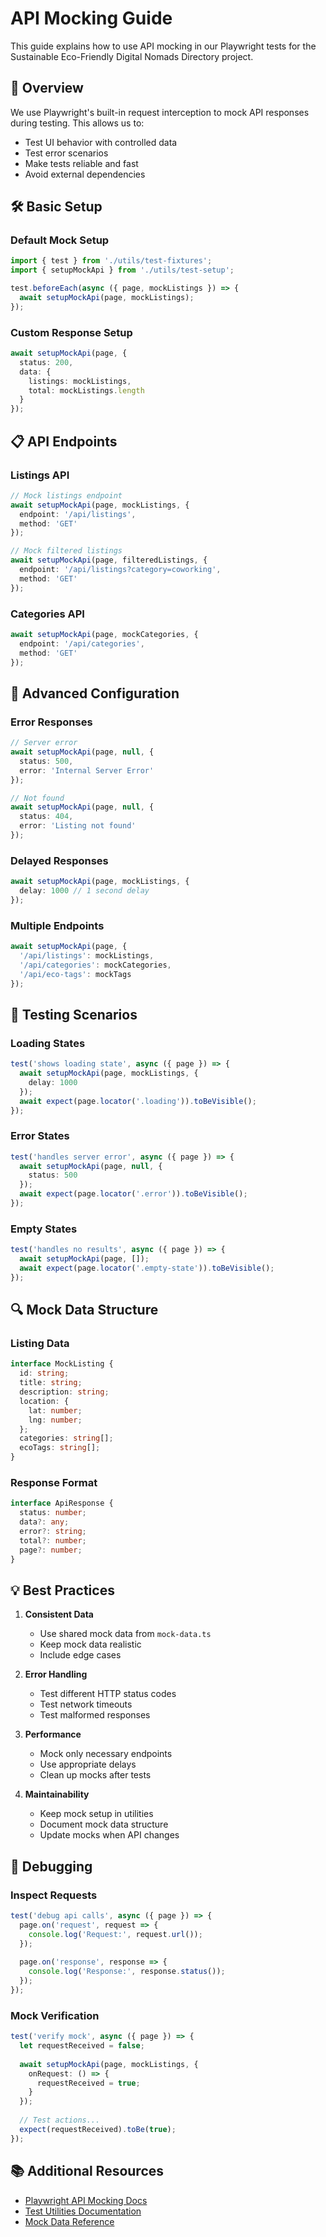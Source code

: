 # API Mocking Guide

This guide explains how to use API mocking in our Playwright tests for the Sustainable Eco-Friendly Digital Nomads Directory project.

## 📝 Overview

We use Playwright's built-in request interception to mock API responses during testing. This allows us to:
- Test UI behavior with controlled data
- Test error scenarios
- Make tests reliable and fast
- Avoid external dependencies

## 🛠️ Basic Setup

### Default Mock Setup

```typescript
import { test } from './utils/test-fixtures';
import { setupMockApi } from './utils/test-setup';

test.beforeEach(async ({ page, mockListings }) => {
  await setupMockApi(page, mockListings);
});
```

### Custom Response Setup

```typescript
await setupMockApi(page, {
  status: 200,
  data: {
    listings: mockListings,
    total: mockListings.length
  }
});
```

## 📋 API Endpoints

### Listings API

```typescript
// Mock listings endpoint
await setupMockApi(page, mockListings, {
  endpoint: '/api/listings',
  method: 'GET'
});

// Mock filtered listings
await setupMockApi(page, filteredListings, {
  endpoint: '/api/listings?category=coworking',
  method: 'GET'
});
```

### Categories API

```typescript
await setupMockApi(page, mockCategories, {
  endpoint: '/api/categories',
  method: 'GET'
});
```

## 🔧 Advanced Configuration

### Error Responses

```typescript
// Server error
await setupMockApi(page, null, {
  status: 500,
  error: 'Internal Server Error'
});

// Not found
await setupMockApi(page, null, {
  status: 404,
  error: 'Listing not found'
});
```

### Delayed Responses

```typescript
await setupMockApi(page, mockListings, {
  delay: 1000 // 1 second delay
});
```

### Multiple Endpoints

```typescript
await setupMockApi(page, {
  '/api/listings': mockListings,
  '/api/categories': mockCategories,
  '/api/eco-tags': mockTags
});
```

## 🎯 Testing Scenarios

### Loading States

```typescript
test('shows loading state', async ({ page }) => {
  await setupMockApi(page, mockListings, {
    delay: 1000
  });
  await expect(page.locator('.loading')).toBeVisible();
});
```

### Error States

```typescript
test('handles server error', async ({ page }) => {
  await setupMockApi(page, null, {
    status: 500
  });
  await expect(page.locator('.error')).toBeVisible();
});
```

### Empty States

```typescript
test('handles no results', async ({ page }) => {
  await setupMockApi(page, []);
  await expect(page.locator('.empty-state')).toBeVisible();
});
```

## 🔍 Mock Data Structure

### Listing Data

```typescript
interface MockListing {
  id: string;
  title: string;
  description: string;
  location: {
    lat: number;
    lng: number;
  };
  categories: string[];
  ecoTags: string[];
}
```

### Response Format

```typescript
interface ApiResponse {
  status: number;
  data?: any;
  error?: string;
  total?: number;
  page?: number;
}
```

## 💡 Best Practices

1. **Consistent Data**
   - Use shared mock data from `mock-data.ts`
   - Keep mock data realistic
   - Include edge cases

2. **Error Handling**
   - Test different HTTP status codes
   - Test network timeouts
   - Test malformed responses

3. **Performance**
   - Mock only necessary endpoints
   - Use appropriate delays
   - Clean up mocks after tests

4. **Maintainability**
   - Keep mock setup in utilities
   - Document mock data structure
   - Update mocks when API changes

## 🐛 Debugging

### Inspect Requests

```typescript
test('debug api calls', async ({ page }) => {
  page.on('request', request => {
    console.log('Request:', request.url());
  });
  
  page.on('response', response => {
    console.log('Response:', response.status());
  });
});
```

### Mock Verification

```typescript
test('verify mock', async ({ page }) => {
  let requestReceived = false;
  
  await setupMockApi(page, mockListings, {
    onRequest: () => {
      requestReceived = true;
    }
  });
  
  // Test actions...
  expect(requestReceived).toBe(true);
});
```

## 📚 Additional Resources

- [Playwright API Mocking Docs](https://playwright.dev/docs/mock)
- [Test Utilities Documentation](./utils/README.md)
- [Mock Data Reference](./setup/mock-data.ts)
